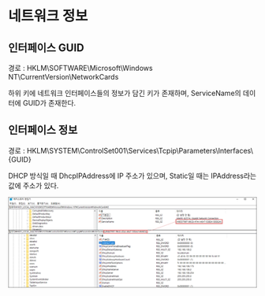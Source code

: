 # 네트워크 정보

## **인터페이스 GUID**

경로 : HKLM\SOFTWARE\Microsoft\Windows NT\CurrentVersion\NetworkCards

하위 키에 네트워크 인터페이스들의 정보가 담긴 키가 존재하며, ServiceName의 데이터에 GUID가 존재한다.

## **인터페이스 정보**

경로 : HKLM\SYSTEM\ControlSet001\Services\Tcpip\Parameters\Interfaces\\{GUID}

DHCP 방식일 때 DhcpIPAddress에 IP 주소가 있으며, Static일 때는 IPAddress라는 값에 주소가 있다.

![](images/2022-07-10-23-06-16.png)